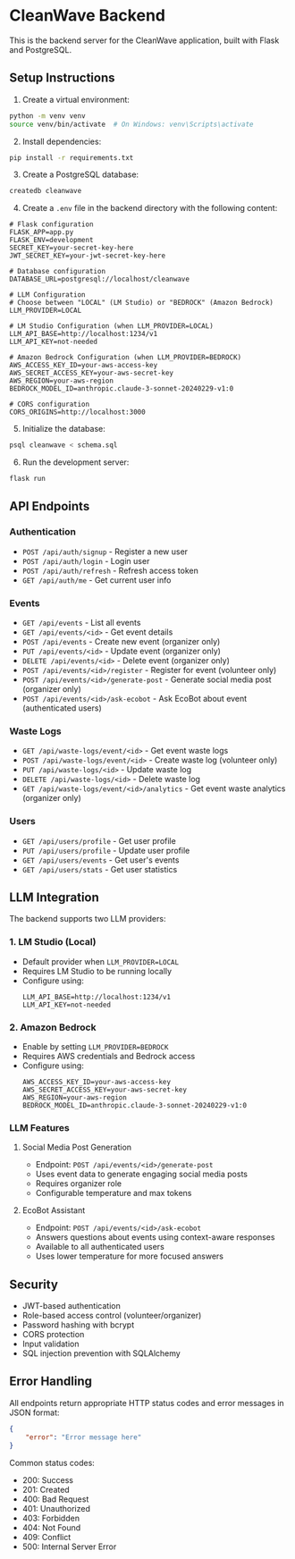 # CleanWave Backend

This is the backend server for the CleanWave application, built with Flask and PostgreSQL.

## Setup Instructions

1. Create a virtual environment:
```bash
python -m venv venv
source venv/bin/activate  # On Windows: venv\Scripts\activate
```

2. Install dependencies:
```bash
pip install -r requirements.txt
```

3. Create a PostgreSQL database:
```bash
createdb cleanwave
```

4. Create a `.env` file in the backend directory with the following content:
```
# Flask configuration
FLASK_APP=app.py
FLASK_ENV=development
SECRET_KEY=your-secret-key-here
JWT_SECRET_KEY=your-jwt-secret-key-here

# Database configuration
DATABASE_URL=postgresql://localhost/cleanwave

# LLM Configuration
# Choose between "LOCAL" (LM Studio) or "BEDROCK" (Amazon Bedrock)
LLM_PROVIDER=LOCAL

# LM Studio Configuration (when LLM_PROVIDER=LOCAL)
LLM_API_BASE=http://localhost:1234/v1
LLM_API_KEY=not-needed

# Amazon Bedrock Configuration (when LLM_PROVIDER=BEDROCK)
AWS_ACCESS_KEY_ID=your-aws-access-key
AWS_SECRET_ACCESS_KEY=your-aws-secret-key
AWS_REGION=your-aws-region
BEDROCK_MODEL_ID=anthropic.claude-3-sonnet-20240229-v1:0

# CORS configuration
CORS_ORIGINS=http://localhost:3000
```

5. Initialize the database:
```bash
psql cleanwave < schema.sql
```

6. Run the development server:
```bash
flask run
```

## API Endpoints

### Authentication

- `POST /api/auth/signup` - Register a new user
- `POST /api/auth/login` - Login user
- `POST /api/auth/refresh` - Refresh access token
- `GET /api/auth/me` - Get current user info

### Events

- `GET /api/events` - List all events
- `GET /api/events/<id>` - Get event details
- `POST /api/events` - Create new event (organizer only)
- `PUT /api/events/<id>` - Update event (organizer only)
- `DELETE /api/events/<id>` - Delete event (organizer only)
- `POST /api/events/<id>/register` - Register for event (volunteer only)
- `POST /api/events/<id>/generate-post` - Generate social media post (organizer only)
- `POST /api/events/<id>/ask-ecobot` - Ask EcoBot about event (authenticated users)

### Waste Logs

- `GET /api/waste-logs/event/<id>` - Get event waste logs
- `POST /api/waste-logs/event/<id>` - Create waste log (volunteer only)
- `PUT /api/waste-logs/<id>` - Update waste log
- `DELETE /api/waste-logs/<id>` - Delete waste log
- `GET /api/waste-logs/event/<id>/analytics` - Get event waste analytics (organizer only)

### Users

- `GET /api/users/profile` - Get user profile
- `PUT /api/users/profile` - Update user profile
- `GET /api/users/events` - Get user's events
- `GET /api/users/stats` - Get user statistics

## LLM Integration

The backend supports two LLM providers:

### 1. LM Studio (Local)
- Default provider when `LLM_PROVIDER=LOCAL`
- Requires LM Studio to be running locally
- Configure using:
  ```
  LLM_API_BASE=http://localhost:1234/v1
  LLM_API_KEY=not-needed
  ```

### 2. Amazon Bedrock
- Enable by setting `LLM_PROVIDER=BEDROCK`
- Requires AWS credentials and Bedrock access
- Configure using:
  ```
  AWS_ACCESS_KEY_ID=your-aws-access-key
  AWS_SECRET_ACCESS_KEY=your-aws-secret-key
  AWS_REGION=your-aws-region
  BEDROCK_MODEL_ID=anthropic.claude-3-sonnet-20240229-v1:0
  ```

### LLM Features

1. Social Media Post Generation
   - Endpoint: `POST /api/events/<id>/generate-post`
   - Uses event data to generate engaging social media posts
   - Requires organizer role
   - Configurable temperature and max tokens

2. EcoBot Assistant
   - Endpoint: `POST /api/events/<id>/ask-ecobot`
   - Answers questions about events using context-aware responses
   - Available to all authenticated users
   - Uses lower temperature for more focused answers

## Security

- JWT-based authentication
- Role-based access control (volunteer/organizer)
- Password hashing with bcrypt
- CORS protection
- Input validation
- SQL injection prevention with SQLAlchemy

## Error Handling

All endpoints return appropriate HTTP status codes and error messages in JSON format:

```json
{
    "error": "Error message here"
}
```

Common status codes:
- 200: Success
- 201: Created
- 400: Bad Request
- 401: Unauthorized
- 403: Forbidden
- 404: Not Found
- 409: Conflict
- 500: Internal Server Error 